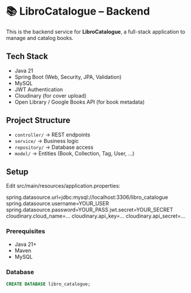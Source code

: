 # 📚 LibroCatalogue – Backend

This is the backend service for **LibroCatalogue**, a full-stack application to manage and catalog books.

## Tech Stack
- Java 21
- Spring Boot (Web, Security, JPA, Validation)
- MySQL
- JWT Authentication
- Cloudinary (for cover upload)
- Open Library / Google Books API (for book metadata)

## Project Structure
- `controller/` → REST endpoints
- `service/` → Business logic
- `repository/` → Database access
- `model/` → Entities (Book, Collection, Tag, User, …)

## Setup
Edit src/main/resources/application.properties:

spring.datasource.url=jdbc:mysql://localhost:3306/libro_catalogue
spring.datasource.username=YOUR_USER
spring.datasource.password=YOUR_PASS
jwt.secret=YOUR_SECRET
cloudinary.cloud_name=...
cloudinary.api_key=...
cloudinary.api_secret=...

### Prerequisites
- Java 21+
- Maven
- MySQL

### Database
```sql
CREATE DATABASE libro_catalogue;

